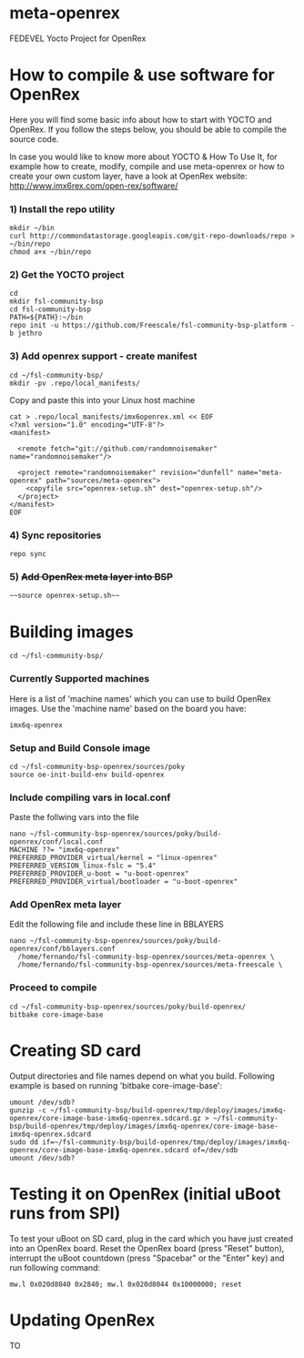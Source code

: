 # meta-openrex
FEDEVEL Yocto Project for OpenRex
 
# How to compile & use software for OpenRex 
 
Here you will find some basic info about how to start with YOCTO and OpenRex. If you follow the steps below, you should be able to compile the source code. 
 
 
In case you would like to know more about YOCTO & How To Use It, for example how to create, modify, compile and use meta-openrex or how to create your own custom layer, have a look at OpenRex website: http://www.imx6rex.com/open-rex/software/
 
### 1) Install the repo utility
    mkdir ~/bin
    curl http://commondatastorage.googleapis.com/git-repo-downloads/repo > ~/bin/repo
    chmod a+x ~/bin/repo
 
### 2) Get the YOCTO project
    cd
    mkdir fsl-community-bsp
    cd fsl-community-bsp
    PATH=${PATH}:~/bin
    repo init -u https://github.com/Freescale/fsl-community-bsp-platform -b jethro
 
### 3) Add openrex support - create manifest 
    cd ~/fsl-community-bsp/
    mkdir -pv .repo/local_manifests/
 
Copy and paste this into your Linux host machine 
 
    cat > .repo/local_manifests/imx6openrex.xml << EOF
    <?xml version="1.0" encoding="UTF-8"?>
    <manifest>
     
      <remote fetch="git://github.com/randomnoisemaker" name="randomnoisemaker"/>
     
      <project remote="randomnoisemaker" revision="dunfell" name="meta-openrex" path="sources/meta-openrex">
        <copyfile src="openrex-setup.sh" dest="openrex-setup.sh"/>
      </project>
    </manifest>
    EOF
 
### 4) Sync repositories
    repo sync
 
### 5) ~~Add OpenRex meta layer into BSP~~
    ~~source openrex-setup.sh~~
 
# Building images
    cd ~/fsl-community-bsp/
 
### Currently Supported machines <machine name>
Here is a list of 'machine names' which you can use to build OpenRex images. Use the 'machine name' based on the board you have:
 
 
    imx6q-openrex
     
### Setup and Build Console image
    cd ~/fsl-community-bsp-openrex/sources/poky
    source oe-init-build-env build-openrex
    

### Include compiling vars in local.conf
Paste the follwing vars into the file

    nano ~/fsl-community-bsp-openrex/sources/poky/build-openrex/conf/local.conf
    MACHINE ??= "imx6q-openrex"
    PREFERRED_PROVIDER_virtual/kernel = "linux-openrex"
    PREFERRED_VERSION_linux-fslc = "5.4"
    PREFERRED_PROVIDER_u-boot = "u-boot-openrex"
    PREFERRED_PROVIDER_virtual/bootloader = "u-boot-openrex"

### Add OpenRex meta layer
Edit the following file and include these line in BBLAYERS
    
    nano ~/fsl-community-bsp-openrex/sources/poky/build-openrex/conf/bblayers.conf
      /home/fernando/fsl-community-bsp-openrex/sources/meta-openrex \
      /home/fernando/fsl-community-bsp-openrex/sources/meta-freescale \

### Proceed to compile 
    cd ~/fsl-community-bsp-openrex/sources/poky/build-openrex/
    bitbake core-image-base
 
# Creating SD card
Output directories and file names depend on what you build. Following example is based on running 'bitbake core-image-base':
 
 
    umount /dev/sdb?
    gunzip -c ~/fsl-community-bsp/build-openrex/tmp/deploy/images/imx6q-openrex/core-image-base-imx6q-openrex.sdcard.gz > ~/fsl-community-bsp/build-openrex/tmp/deploy/images/imx6q-openrex/core-image-base-imx6q-openrex.sdcard
    sudo dd if=~/fsl-community-bsp/build-openrex/tmp/deploy/images/imx6q-openrex/core-image-base-imx6q-openrex.sdcard of=/dev/sdb
    umount /dev/sdb?
     
# Testing it on OpenRex (initial uBoot runs from SPI)
To test your uBoot on SD card, plug in the card which you have just created into an OpenRex board. Reset the OpenRex board (press "Reset" button), interrupt the uBoot countdown (press "Spacebar" or the "Enter" key) and run following command:
 
    mw.l 0x020d8040 0x2840; mw.l 0x020d8044 0x10000000; reset
 
# Updating OpenRex
TO
